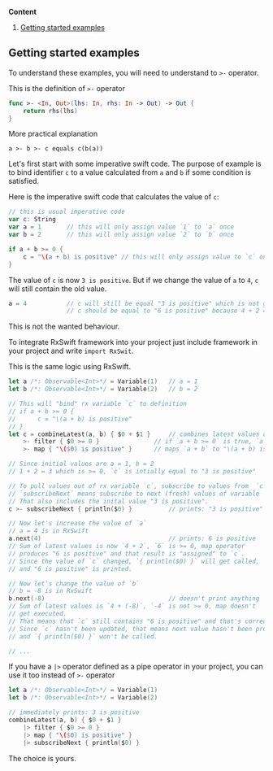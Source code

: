 **Content**

1. [Getting started examples](#getting-started-examples)

## Getting started examples

To understand these examples, you will need to understand to `>-` operator.

This is the definition of `>-` operator

```swift
func >- <In, Out>(lhs: In, rhs: In -> Out) -> Out {
    return rhs(lhs)
}
```
More practical explanation

```
a >- b >- c equals c(b(a))
```

Let's first start with some imperative swift code.
The purpose of example is to bind identifier `c` to a value calculated from `a` and `b` if some condition is satisfied.

Here is the imperative swift code that calculates the value of `c`:

```swift
// this is usual imperative code
var c: String
var a = 1       // this will only assign value `1` to `a` once
var b = 2       // this will only assign value `2` to `b` once

if a + b >= 0 {
    c = "\(a + b) is positive" // this will only assign value to `c` once
}
```

The value of `c` is now `3 is positive`. But if we change the value of `a` to `4`, `c` will still contain the old value.

```swift
a = 4           // c will still be equal "3 is positive" which is not good
                // c should be equal to "6 is positive" because 4 + 2 = 6
```

This is not the wanted behaviour.

To integrate RxSwift framework into your project just include framework in your project and write `import RxSwit`.

This is the same logic using RxSwift.

```swift
let a /*: Observable<Int>*/ = Variable(1)   // a = 1
let b /*: Observable<Int>*/ = Variable(2)   // b = 2

// This will "bind" rx variable `c` to definition
// if a + b >= 0 {
//      c = "\(a + b) is positive"
// }
let c = combineLatest(a, b) { $0 + $1 }     // combines latest values of variables `a` and `b` using `+`
	>- filter { $0 >= 0 }               // if `a + b >= 0` is true, `a + b` is passed to map operator
	>- map { "\($0) is positive" }      // maps `a + b` to "\(a + b) is positive"

// Since initial values are a = 1, b = 2
// 1 + 2 = 3 which is >= 0, `c` is intially equal to "3 is positive"

// To pull values out of rx variable `c`, subscribe to values from  `c`.
// `subscribeNext` means subscribe to next (fresh) values of variable `c`.
// That also includes the inital value "3 is positive".
c >- subscribeNext { println($0) }          // prints: "3 is positive"

// Now let's increase the value of `a`
// a = 4 is in RxSwift
a.next(4)                                   // prints: 6 is positive
// Sum of latest values is now `4 + 2`, `6` is >= 0, map operator
// produces "6 is positive" and that result is "assigned" to `c`.
// Since the value of `c` changed, `{ println($0) }` will get called, 
// and "6 is positive" is printed.

// Now let's change the value of `b`
// b = -8 is in RxSwift
b.next(-8)                                  // doesn't print anything
// Sum of latest values is `4 + (-8)`, `-4` is not >= 0, map doesn't 
// get executed.
// That means that `c` still contains "6 is positive" and that's correct.
// Since `c` hasn't been updated, that means next value hasn't been produced,
// and `{ println($0) }` won't be called.

// ...
```

If you have a `|>` operator defined as a pipe operator in your project, you can use it too instead of `>-` operator

```swift
let a /*: Observable<Int>*/ = Variable(1)
let b /*: Observable<Int>*/ = Variable(2)

// immediately prints: 3 is positive
combineLatest(a, b) { $0 + $1 } 
    |> filter { $0 >= 0 } 
    |> map { "\($0) is positive" }
    |> subscribeNext { println($0) }
```

The choice is yours.
